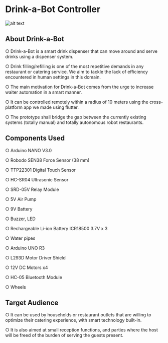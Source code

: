 # Drink-a-Bot Controller

![alt text](https://i.postimg.cc/QxM0phY5/image1.jpg)

## About Drink-a-Bot
○ Drink-a-Bot is a smart drink dispenser that can move around and serve drinks using a dispenser system. 

○ Drink filling/refilling is one of the most repetitive demands in any restaurant or catering service. We aim to tackle the lack of efficiency encountered in human settings in this domain.

○ The main motivation for Drink-a-Bot comes from the urge to increase waiter automation in a smart manner.

○ It can be controlled remotely within a radius of 10 meters using the cross-platform app we made using flutter.

○ The prototype shall bridge the gap between the currently existing systems (totally manual) and totally autonomous robot restaurants.



## Components Used
○ Arduino NANO V3.0

○ Robodo SEN38 Force Sensor (38 mm)

○ TTP22301 Digital Touch Sensor

○ HC-SR04 Ultrasonic Sensor

○ SRD-05V Relay Module

○ 5V Air Pump

○ 9V Battery

○ Buzzer, LED

○ Rechargeable Li-ion Battery ICR18500 3.7V x 3

○ Water pipes

○ Arduino UNO R3

○ L293D Motor Driver Shield

○ 12V DC Motors x4

○ HC-05 Bluetooth Module

○ Wheels



## Target Audience
○ It can be used by households or restaurant outlets that are willing to optimize their catering experience, with smart technology built-in.

○ It is also aimed at small reception functions, and parties where the host will be freed of the burden of serving the guests present.

